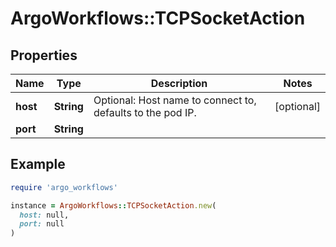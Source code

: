 # ArgoWorkflows::TCPSocketAction

## Properties

| Name | Type | Description | Notes |
| ---- | ---- | ----------- | ----- |
| **host** | **String** | Optional: Host name to connect to, defaults to the pod IP. | [optional] |
| **port** | **String** |  |  |

## Example

```ruby
require 'argo_workflows'

instance = ArgoWorkflows::TCPSocketAction.new(
  host: null,
  port: null
)
```

